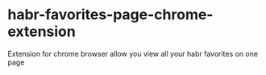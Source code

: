# habr-favorites-page-chrome-extension
Extension for chrome browser allow you view all your habr favorites on one page
